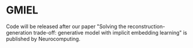 # GMIEL
Code will be released after our paper "Solving the reconstruction-generation trade-off: generative model with implicit embedding learning" is published by Neurocomputing.
